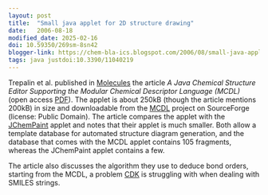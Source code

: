 ```yaml
---
layout: post
title:  "Small java applet for 2D structure drawing"
date:   2006-08-18
modified_date: 2025-02-16
doi: 10.59350/269sm-8sn42
blogger-link: https://chem-bla-ics.blogspot.com/2006/08/small-java-applet-for-2d-structure.html
tags: java justdoi:10.3390/11040219
---
```


Trepalin et al. published in [Molecules](http://mdpi.org/molecules/) the article *A Java Chemical Structure Editor Supporting the Modular Chemical Descriptor
Language (MCDL)* (open access [PDF](http://mdpi.org/molecules/papers/11040219.pdf)). The applet is about 250kB (though the article mentions 200kB) in size and
downloadable from the [MCDL](http://sourceforge.net/projects/mcdl/) project on SourceForge (license: Public Domain). The article compares the applet with the
[JChemPaint](http://jchempaint.sf.net/) applet and notes that their applet is much smaller. Both allow a template database for automated structure diagram
generation, and the database that comes with the MCDL applet contains 105 fragments, whereas the JChemPaint applet contains a few.

The article also discusses the algorithm they use to deduce bond orders, starting from the MCDL, a problem [CDK](http://cdk.sf.net/) is struggling with when
dealing with SMILES strings.
